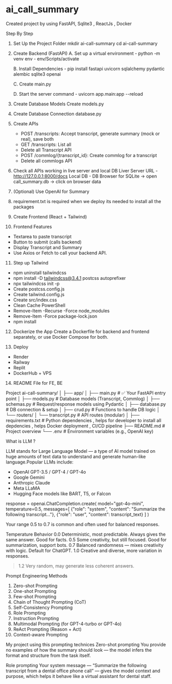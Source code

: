 # ai_call_summary
Created project by using FastAPI, Sqlite3 , ReactJs , Docker 

Step By Step 

1) Set Up the Project Folder 
mkdir ai-call-summary
cd ai-call-summary

2) Create Backend (FastAPI)
    A. Set up a virtual environment 
        - python -m venv env
        - env/Scripts/activate

    B. Install Dependencies 
        - pip install fastapi uvicorn sqlalchemy pydantic alembic sqlite3 openai

    C. Create main.py

    D. Start the server command
        - uvicorn app.main:app --reload

3) Create Database Models 
   Create models.py

4) Create Database Connection
   database.py

5) Create APIs
    - POST /transcripts: Accept transcript, generate summary (mock or real), save both
    - GET /transcripts: List all
    - Delete all Transcript API
    - POST /commlog/{transcript_id}: Create commlog for a transcript
    - Delete all commlogs API

6) Check all APIs working in live server and local DB 
   Liver Server URL - http://127.0.0.1:8000/docs
   Local DB - DB Browser for SQLite -> open call_summary.db -> click on browser data 

7) (Optional) Use OpenAI for Summary
   
8) requirement.txt is required when we deploy 
   its needed to install all the packages 

9) Create Frontend (React + Tailwind)

10) Frontend Features
 - Textarea to paste transcript
 - Button to submit (calls backend)
 - Display Transcript and Summary
 - Use Axios or Fetch to call your backend API.

11) Step up Tailwind 
 - npm uninstall tailwindcss
 - npm install -D tailwindcss@3.4.1 postcss autoprefixer
 - npx tailwindcss init -p
 - Create postcss.config.js
 - Create tailwind.config.js
 - Create src/index.css
 - Clean Cache PowerShell
 - Remove-Item -Recurse -Force node_modules
 - Remove-Item -Force package-lock.json
 - npm install


12) Dockerize the App 
 Create a Dockerfile for backend and frontend separately, or use Docker Compose for both.

13) Deploy 
   - Render
   - Railway
   - Replit
   - DockerHub + VPS

14) README File for FE, BE



Project 
ai-call-summary/
│
├── app/
│   ├── main.py          # ✅ Your FastAPI entry point
│   ├── models.py        # Database models (Transcript, Commlog)
│   ├── schemas.py       # Request/response models using Pydantic
│   ├── database.py      # DB connection & setup
│   ├── crud.py          # Functions to handle DB logic
│   └── routers/
│       └── transcript.py  # API routes (modular)
│
├── requirements.txt     # Python dependencies , helps for developer to install all depdencies , helps Docker deployment , CI/CD pipeline 
├── README.md            # Project overview
└── .env                 # Environment variables (e.g., OpenAI key)


What is LLM ? 

LLM stands for Large Language Model — a type of AI model trained on huge amounts of text data to understand and generate human-like language.Popular LLMs include:
 - OpenAI GPT-3.5 / GPT-4 / GPT-4o
 - Google Gemini
 - Anthropic Claude
 - Meta LLaMA
 - Hugging Face models like BART, T5, or Falcon

 response = openai.ChatCompletion.create(
    model="gpt-4o-mini",
    temperature=0.5,
    messages=[
        {"role": "system", "content": "Summarize the following transcript..."},
        {"role": "user", "content": transcript_text}
    ]
)

Your range 0.5 to 0.7 is common and often used for balanced responses.

Temperature     Behavior
0.0             Deterministic, most predictable. Always gives the same answer. Good for facts.
0.5             Some creativity, but still focused. Good for summarization, support bots.
0.7             Balanced randomness — mixes creativity with logic. Default for ChatGPT.
1.0             Creative and diverse, more variation in responses.
>1.2            Very random, may generate less coherent answers.

Prompt Engineering Methods
1) Zero-shot Prompting
2) One-shot Prompting
3) Few-shot Prompting
4) Chain of Thought Prompting (CoT)
5) Self-Consistency Prompting
6) Role Prompting
7) Instruction Prompting
8) Multimodal Prompting (for GPT-4-turbo or GPT-4o)
9) ReAct Prompting (Reason + Act)
10) Context-aware Prompting

My project using this prompting technices 
Zero-shot prompting	
   You provide no examples of how the summary should look — the model infers the format and structure from the task itself.

Role prompting
	Your system message — “Summarize the following transcript from a dental office phone call” — gives the model context and purpose, which helps it behave like a virtual assistant for dental staff.

